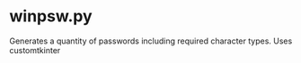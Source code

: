 # winpsw.py
Generates a quantity of passwords including required character types. Uses customtkinter
